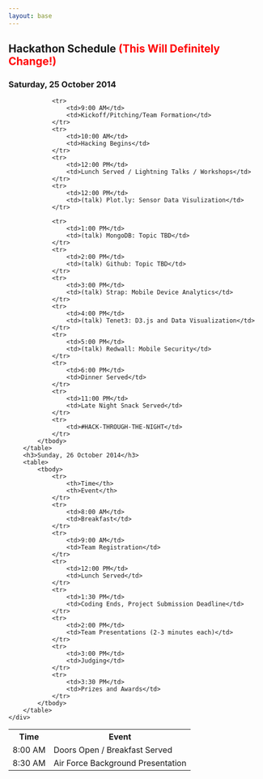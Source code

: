 ```yaml
---
layout: base 
---
```

<section id="schedule">
    <div class="container">
        <h2>Hackathon Schedule <span style="color: red">(This Will Definitely Change!)</span></h2>
        <h3>Saturday, 25 October 2014</h3>
        <table>
            <tbody>
                <tr>
                    <th>Time</th>
                    <th>Event</th>
                </tr>
                <tr>
                    <td>8:00 AM</td>
                    <td>Doors Open / Breakfast Served</td>
                </tr>
                <tr>
                    <td>8:30 AM</td>
                    <td>Air Force Background Presentation</td>
                </tr>

                <tr>
                    <td>9:00 AM</td>
                    <td>Kickoff/Pitching/Team Formation</td>
                </tr>
                <tr>
                    <td>10:00 AM</td>
                    <td>Hacking Begins</td>
                </tr>
                <tr>
                    <td>12:00 PM</td>
                    <td>Lunch Served / Lightning Talks / Workshops</td>
                </tr>
                <tr>
                    <td>12:00 PM</td>
                    <td>(talk) Plot.ly: Sensor Data Visulization</td>
                </tr>

                <tr>
                    <td>1:00 PM</td>
                    <td>(talk) MongoDB: Topic TBD</td>
                </tr>
                <tr>
                    <td>2:00 PM</td>
                    <td>(talk) Github: Topic TBD</td>
                </tr>
                <tr>
                    <td>3:00 PM</td>
                    <td>(talk) Strap: Mobile Device Analytics</td>
                </tr>
                <tr>
                    <td>4:00 PM</td>
                    <td>(talk) Tenet3: D3.js and Data Visualization</td>
                </tr>
                <tr>
                    <td>5:00 PM</td>
                    <td>(talk) Redwall: Mobile Security</td>
                </tr>
                <tr>
                    <td>6:00 PM</td>
                    <td>Dinner Served</td>
                </tr>
                <tr>
                    <td>11:00 PM</td>
                    <td>Late Night Snack Served</td>
                </tr>
                <tr>
                    <td>#HACK-THROUGH-THE-NIGHT</td>
                </tr>
            </tbody>
        </table>
        <h3>Sunday, 26 October 2014</h3>
        <table>
            <tbody>
                <tr>
                    <th>Time</th>
                    <th>Event</th>
                </tr>
                <tr>
                    <td>8:00 AM</td>
                    <td>Breakfast</td>
                </tr>
                <tr>
                    <td>9:00 AM</td>
                    <td>Team Registration</td>
                </tr>
                <tr>
                    <td>12:00 PM</td>
                    <td>Lunch Served</td>
                </tr>
                <tr>
                    <td>1:30 PM</td>
                    <td>Coding Ends, Project Submission Deadline</td>
                </tr>
                <tr>
                    <td>2:00 PM</td>
                    <td>Team Presentations (2-3 minutes each)</td>
                </tr>
                <tr>
                    <td>3:00 PM</td>
                    <td>Judging</td>
                </tr>
                <tr>
                    <td>3:30 PM</td>
                    <td>Prizes and Awards</td>
                </tr>
            </tbody>
        </table>
    </div>
</section>